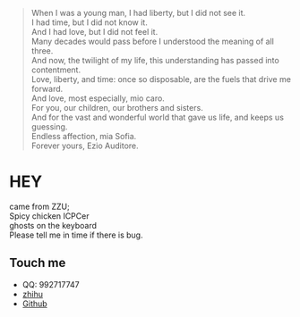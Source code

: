 > When I was a young man, I had liberty, but I did not see it. <br>
I had time, but I did not know it. <br>
And I had love, but I did not feel it.<br>
Many decades would pass before I understood the meaning of all three. <br>
And now, the twilight of my life, this understanding has passed into contentment.<br>
Love, liberty, and time: once so disposable, are the fuels that drive me forward. <br>
And love, most especially, mio caro. <br>
For you, our children, our brothers and sisters. <br>
And for the vast and wonderful world that gave us life, and keeps us guessing.<br>
Endless affection, mia Sofia.<br>
Forever yours, Ezio Auditore.<br>


# HEY

came from ZZU;<br>
Spicy chicken ICPCer<br>
ghosts on the keyboard<br>
Please tell me in time if there is bug.<br>

## Touch me

* QQ: 992717747
* [zhihu](https://www.zhihu.com/people/guo-yao-89/activities)
* [Github](https://github.com/edgeOB)